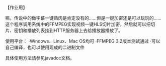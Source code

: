 【作业用】

嘛，传说中的做字幕一键熟肉是肯定没有的……但是一键加密还是可以玩玩的……
这个程序调用系统中的FFMPEG实现视频一键HLS切片加密，然后就可以把切片、密钥和播放列表挂到HTTP服务器上去给播放器播放了。

使用平台：
·Windows、Linux、Mac OS均可
·FFMPEG 3.2版本测试通过
·可以自己编译，也可以使用现成的二进制文件

具体使用方法请参见javadoc文档。